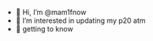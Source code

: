 - 👋 Hi, I’m @mam1fnow
- 👀 I’m interested in updating my p20 atm
- 🌱 getting to know

<!---
mam1fnow/mam1fnow is a ✨ special ✨ repository because its `README.md` (this file) appears on your GitHub profile.
You can click the Preview link to take a look at your changes.
--->
